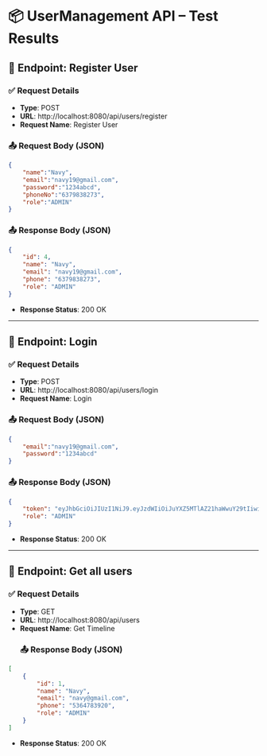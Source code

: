 # 📦 UserManagement API – Test Results

## 🔄 Endpoint: Register User

### ✅ Request Details

- **Type**: POST
- **URL**: http://localhost:8080/api/users/register
- **Request Name**: Register User

### 📤 Request Body (JSON)
```json
{
    "name":"Navy",
    "email":"navy19@gmail.com",
    "password":"1234abcd",
    "phoneNo":"6379838273",
    "role":"ADMIN"
}
```

### 📤 Response Body (JSON) 
```json
{
    "id": 4,
    "name": "Navy",
    "email": "navy19@gmail.com",
    "phone": "6379838273",
    "role": "ADMIN"
}
```
- **Response Status**: 200 OK
----
## 🔄 Endpoint: Login

### ✅ Request Details

- **Type**: POST
- **URL**: http://localhost:8080/api/users/login
- **Request Name**: Login

### 📤 Request Body (JSON)
```json
{
    "email":"navy19@gmail.com",
    "password":"1234abcd"
}
```
### 📤 Response Body (JSON)
```json
{
    "token": "eyJhbGciOiJIUzI1NiJ9.eyJzdWIiOiJuYXZ5MTlAZ21haWwuY29tIiwicm9sZSI6IkFETUlOIiwiaWF0IjoxNzU0NzQzMzY5LCJleHAiOjE3NTQ4Mjk3Njl9.FLbpvWbSkjl2twxupNxIE9fDacXUiw0BpHdh2IvqPm4",
    "role": "ADMIN"
}
```
- **Response Status**: 200 OK
----
## 🔄 Endpoint: Get all users

### ✅ Request Details

- **Type**: GET
- **URL**: http://localhost:8080/api/users
- **Request Name**: Get Timeline
  ### 📤 Response Body (JSON)
```json
[
    {
        "id": 1,
        "name": "Navy",
        "email": "navy@gmail.com",
        "phone": "5364783920",
        "role": "ADMIN"
    }
]
```
- **Response Status**: 200 OK
